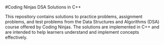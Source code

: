 #Coding Ninjas DSA Solutions in C++

This repository contains solutions to practice problems, assignment problems, and test problems from the Data Structures and Algorithms (DSA) course offered by Coding Ninjas. The solutions are implemented in C++ and are intended to help learners understand and implement concepts effectively.
